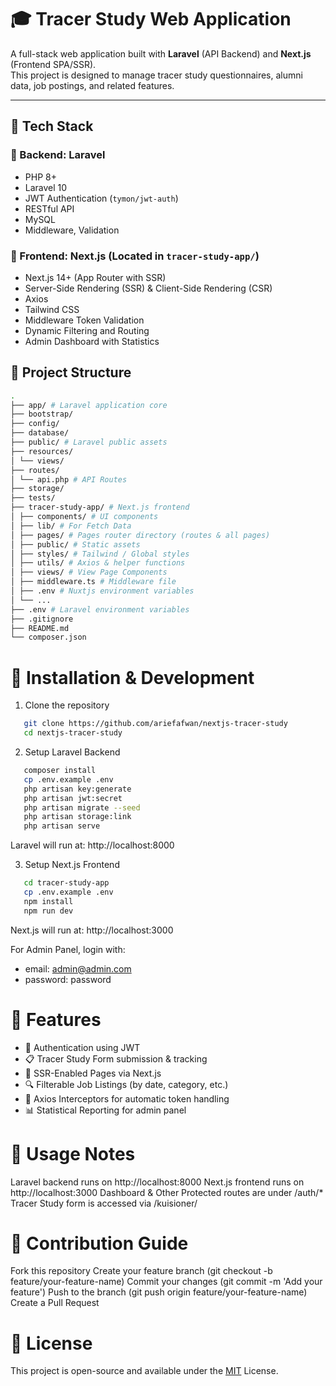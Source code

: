 # 🎓 Tracer Study Web Application

A full-stack web application built with **Laravel** (API Backend) and **Next.js** (Frontend SPA/SSR).  
This project is designed to manage tracer study questionnaires, alumni data, job postings, and related features.

---

## 🚀 Tech Stack

### 🔧 Backend: Laravel

-   PHP 8+
-   Laravel 10
-   JWT Authentication (`tymon/jwt-auth`)
-   RESTful API
-   MySQL
-   Middleware, Validation

### 🎨 Frontend: Next.js (Located in `tracer-study-app/`)

-   Next.js 14+ (App Router with SSR)
-   Server-Side Rendering (SSR) & Client-Side Rendering (CSR)
-   Axios
-   Tailwind CSS
-   Middleware Token Validation
-   Dynamic Filtering and Routing
-   Admin Dashboard with Statistics

## 📁 Project Structure

```bash
.
├── app/ # Laravel application core
├── bootstrap/
├── config/
├── database/
├── public/ # Laravel public assets
├── resources/
│ └── views/
├── routes/
│ └── api.php # API Routes
├── storage/
├── tests/
├── tracer-study-app/ # Next.js frontend
│ ├── components/ # UI components
│ ├── lib/ # For Fetch Data
│ ├── pages/ # Pages router directory (routes & all pages)
│ ├── public/ # Static assets
│ ├── styles/ # Tailwind / Global styles
│ ├── utils/ # Axios & helper functions
│ ├── views/ # View Page Components
│ ├── middleware.ts # Middleware file
│ ├── .env # Nuxtjs environment variables
│ └── ...
├── .env # Laravel environment variables
├── .gitignore
├── README.md
└── composer.json
```

# 🔧 Installation & Development

1. Clone the repository

```bash
   git clone https://github.com/ariefafwan/nextjs-tracer-study
   cd nextjs-tracer-study
```

2. Setup Laravel Backend

```bash
   composer install
   cp .env.example .env
   php artisan key:generate
   php artisan jwt:secret
   php artisan migrate --seed
   php artisan storage:link
   php artisan serve
```

Laravel will run at: http://localhost:8000

3. Setup Next.js Frontend

```bash
   cd tracer-study-app
   cp .env.example .env
   npm install
   npm run dev
```

Next.js will run at: http://localhost:3000

For Admin Panel, login with:

-   email: admin@admin.com
-   password: password

# 🧩 Features

-   🔐 Authentication using JWT
-   📋 Tracer Study Form submission & tracking
-   📄 SSR-Enabled Pages via Next.js
-   🔍 Filterable Job Listings (by date, category, etc.)
-   🔄 Axios Interceptors for automatic token handling
-   📊 Statistical Reporting for admin panel

# 📌 Usage Notes

Laravel backend runs on http://localhost:8000
Next.js frontend runs on http://localhost:3000
Dashboard & Other Protected routes are under /auth/\*
Tracer Study form is accessed via /kuisioner/

# 👥 Contribution Guide

Fork this repository
Create your feature branch (git checkout -b feature/your-feature-name)
Commit your changes (git commit -m 'Add your feature')
Push to the branch (git push origin feature/your-feature-name)
Create a Pull Request

# 📄 License

This project is open-source and available under the [MIT](https://choosealicense.com/licenses/mit/) License.
